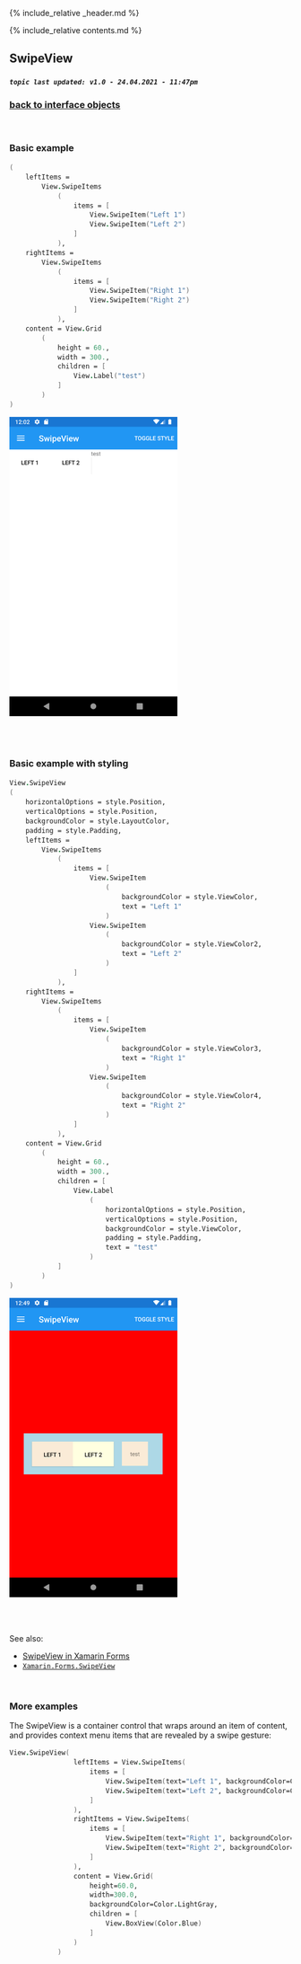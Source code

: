 {% include_relative _header.md %}

{% include_relative contents.md %}

SwipeView
--------
##### `topic last updated: v1.0 - 24.04.2021 - 11:47pm`

### [back to interface objects](view-interface-objects.html#interface-objects)

<br />


### Basic example


```fsharp 
(
    leftItems =                                 
        View.SwipeItems
            (
                items = [ 
                    View.SwipeItem("Left 1")
                    View.SwipeItem("Left 2")
                ]
            ),
    rightItems =                                 
        View.SwipeItems
            (
                items = [
                    View.SwipeItem("Right 1")
                    View.SwipeItem("Right 2")
                ]
            ),
    content = View.Grid
        (
            height = 60.,
            width = 300.,
            children = [
                View.Label("test")
            ]
        )
)
```

<img src="images/view/SwipeView-adr-basic.png" width="300">

<br /> <br /> 

### Basic example with styling

```fsharp 
View.SwipeView
(
    horizontalOptions = style.Position,
    verticalOptions = style.Position,
    backgroundColor = style.LayoutColor,
    padding = style.Padding,
    leftItems =                                 
        View.SwipeItems
            (
                items = [
                    View.SwipeItem
                        (
                            backgroundColor = style.ViewColor,
                            text = "Left 1"
                        )
                    View.SwipeItem
                        (
                            backgroundColor = style.ViewColor2,
                            text = "Left 2"
                        )
                ]
            ),
    rightItems =                                 
        View.SwipeItems
            (
                items = [
                    View.SwipeItem
                        (
                            backgroundColor = style.ViewColor3,
                            text = "Right 1"
                        )
                    View.SwipeItem
                        (
                            backgroundColor = style.ViewColor4,
                            text = "Right 2"
                        )
                ]
            ),
    content = View.Grid
        (
            height = 60.,
            width = 300.,
            children = [
                View.Label
                    (   
                        horizontalOptions = style.Position,
                        verticalOptions = style.Position,
                        backgroundColor = style.ViewColor,
                        padding = style.Padding,
                        text = "test"
                    )
            ]
        )
)
```


<img src="images/view/SwipeView-adr-styled.png" width="300">

<br /> <br /> 

See also:

* [SwipeView in Xamarin Forms](https://docs.microsoft.com/en-us/xamarin/xamarin-forms/user-interface/SwipeView)
* [`Xamarin.Forms.SwipeView`](https://docs.microsoft.com/en-us/dotnet/api/Xamarin.Forms.SwipeView)

<br /> 

### More examples

The SwipeView is a container control that wraps around an item of content, and provides context menu items that are revealed by a swipe gesture:

```fsharp 
View.SwipeView(
                leftItems = View.SwipeItems(
                    items = [
                        View.SwipeItem(text="Left 1", backgroundColor=Color.LightPink)
                        View.SwipeItem(text="Left 2", backgroundColor=Color.LightGreen)
                    ]
                ),
                rightItems = View.SwipeItems(
                    items = [
                        View.SwipeItem(text="Right 1", backgroundColor=Color.LightPink)
                        View.SwipeItem(text="Right 2", backgroundColor=Color.LightGreen)
                    ]
                ),
                content = View.Grid(
                    height=60.0,
                    width=300.0,
                    backgroundColor=Color.LightGray,
                    children = [
                        View.BoxView(Color.Blue)
                    ]
                )
            )
```